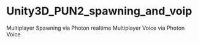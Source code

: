 # Unity3D_PUN2_spawning_and_voip
Multiplayer Spawning via Photon realtime
Multiplayer Voice via Photon Voice
